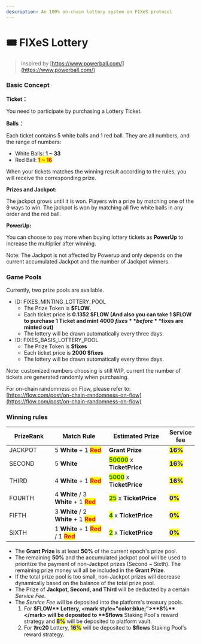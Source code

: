 ```yaml
---
description: An 100% on-chain lottery system on FIXeS protocol
---
```


# 🎟️ FIXeS Lottery

> Inspired by [https://www.powerball.com/](https://www.powerball.com/)

### Basic Concept

**Ticket：**&#x20;

You need to participate by purchasing a Lottery Ticket.

**Balls：**

Each ticket contains 5 white balls and 1 red ball. They are all numbers, and the range of numbers:

* White Balls: **1 \~ 33**
* Red Ball: <mark style="color:red;">**1 \~ 16**</mark>

When your tickets matches the winning result according to the rules, you will receive the corresponding prize.

**Prizes and Jackpot:**

The jackpot grows until it is won. Players win a prize by matching one of the 9 ways to win. The jackpot is won by matching all five white balls in any order and the red ball.&#x20;

**PowerUp:**

You can choose to pay more when buying lottery tickets as **PowerUp** to increase the multiplier after winning.&#x20;

Note: The Jackpot is not affected by Powerup and only depends on the current accumulated Jackpot and the number of Jackpot winners.

### Game Pools

Currently, two prize pools are available.

* ID: FIXES\_MINTING\_LOTTERY\_POOL
  * The Prize Token is **$FLOW**.
  * Each ticket price is **0.1352 $FLOW (**And also you can take **1 $FLOW** to purchase **1 Ticket** and **mint 4000 $fixes** before **$fixes** are minted out**)**
  * The lottery will be drawn automatically every three days.
* ID: FIXES\_BASIS\_LOTTERY\_POOL
  * The Prize Token is **$fixes**
  * Each ticket price is **2000 $fixes**
  * The lottery will be drawn automatically every three days.

Note: customized numbers choosing is still WIP, current the number of tickets are generated randomly when purchasing.

For on-chain randomness on Flow, please refer to: [https://flow.com/post/on-chain-randomness-on-flow](https://flow.com/post/on-chain-randomness-on-flow)

### Winning rules

<table><thead><tr><th width="137">PrizeRank</th><th width="223">Match Rule</th><th width="212">Estimated Prize</th><th>Service fee</th></tr></thead><tbody><tr><td>JACKPOT</td><td>5 <strong>White</strong> + 1 <mark style="color:red;"><strong>Red</strong></mark></td><td><strong>Grant Prize</strong></td><td><mark style="color:blue;"><strong>16%</strong></mark></td></tr><tr><td>SECOND</td><td>5 <strong>White</strong></td><td><mark style="color:green;"><strong>50000</strong></mark> x <strong>TicketPrice</strong></td><td><mark style="color:blue;"><strong>16%</strong></mark></td></tr><tr><td>THIRD</td><td>4 <strong>White</strong> + 1 <mark style="color:red;"><strong>Red</strong></mark></td><td><mark style="color:green;"><strong>5000</strong></mark> x <strong>TicketPrice</strong></td><td><mark style="color:blue;"><strong>16%</strong></mark></td></tr><tr><td>FOURTH</td><td>4 <strong>White</strong> / 3 <strong>White</strong> + 1 <mark style="color:red;"><strong>Red</strong></mark></td><td><mark style="color:green;"><strong>25</strong></mark> x <strong>TicketPrice</strong></td><td><mark style="color:blue;"><strong>0%</strong></mark></td></tr><tr><td>FIFTH</td><td>3 <strong>White</strong> / 2 <strong>White</strong> + 1 <mark style="color:red;"><strong>Red</strong></mark></td><td><mark style="color:green;"><strong>4</strong></mark> x <strong>TicketPrice</strong></td><td><mark style="color:blue;"><strong>0%</strong></mark></td></tr><tr><td>SIXTH</td><td>1 <strong>White</strong> + 1 <mark style="color:red;"><strong>Red</strong></mark> / 1 <mark style="color:red;"><strong>Red</strong></mark></td><td><mark style="color:green;"><strong>2</strong></mark> x <strong>TicketPrice</strong></td><td><mark style="color:blue;"><strong>0%</strong></mark></td></tr></tbody></table>

* The **Grant Prize** is at least **50%** of the current epoch's prize pool.&#x20;
* The remaining **50%** and the accumulated jackpot pool will be used to prioritize the payment of non-Jackpot prizes (Second \~ Sixth). The remaining prize money will all be included in the **Grant Prize**.
* If the total prize pool is too small, non-Jackpot prizes will decrease dynamically based on the balance of the total prize pool.
* The Prize of **Jackpot, Second, and Third** will be deducted by a certain _Service Fee_.
* The _Service Fee_ will be deposited into the platform's treasury pools.
  1. For **$FLOW** Lottery, <mark style="color:blue;">**8%**</mark> will be deposited to **$flows** Staking Pool's reward strategy and <mark style="color:blue;">**8%**</mark> will be deposited to platform vault.
  2. For **𝔉rc20** Lottery, <mark style="color:blue;">**16%**</mark> will be deposited to **$flows** Staking Pool's reward strategy.

